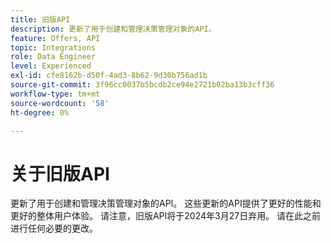 ```yaml
---
title: 旧版API
description: 更新了用于创建和管理决策管理对象的API。
feature: Offers, API
topic: Integrations
role: Data Engineer
level: Experienced
exl-id: cfe8162b-d50f-4ad3-8b62-9d30b756ad1b
source-git-commit: 3f96cc0037b5bcdb2ce94e2721b02ba13b3cff36
workflow-type: tm+mt
source-wordcount: '58'
ht-degree: 0%

---
```


# 关于旧版API

更新了用于创建和管理决策管理对象的API。 这些更新的API提供了更好的性能和更好的整体用户体验。 请注意，旧版API将于2024年3月27日弃用。 请在此之前进行任何必要的更改。
